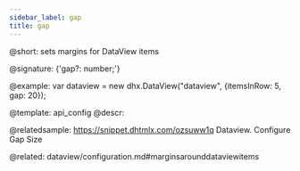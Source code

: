 ```yaml
---
sidebar_label: gap
title: gap
---          
```


@short: sets margins for DataView items

@signature: {'gap?: number;'}

@example: 
var dataview = new dhx.DataView("dataview", {itemsInRow: 5, gap: 20});


@template:	api_config
@descr: 

@relatedsample:
https://snippet.dhtmlx.com/ozsuww1q	Dataview. Configure Gap Size

@related:
dataview/configuration.md#marginsarounddataviewitems